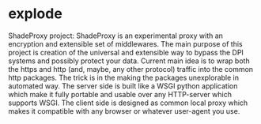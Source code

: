 # explode
ShadeProxy project:
ShadeProxy is an experimental proxy with an encryption and extensible set of middlewares.
The main purpose of this project is creation of the universal and extensible way to bypass the DPI systems and possibly protect your data.
Current main idea is to wrap both the https and http (and, maybe, any other protocol) traffic into the common http packages. The trick is in the making the packages unexplorable in automated way.
The server side is built like a WSGI python application which make it fully portable and usable over any HTTP-server which supports WSGI. 
The client side is designed as common local proxy which makes it compatible with any browser or whatever user-agent you use.